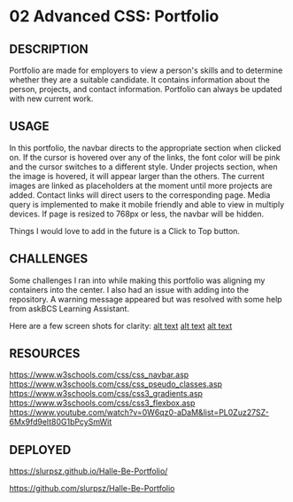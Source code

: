 # 02 Advanced CSS: Portfolio

## DESCRIPTION

Portfolio are made for employers to view a person's skills and to determine whether they are a suitable candidate. It contains information about the person, projects, and contact information. Portfolio can always be updated with new current work.

## USAGE

 In this portfolio, the navbar directs to the appropriate section when clicked on. If the cursor is hovered over any of the links, the font color will be pink and the cursor switches to a different style. Under projects section, when the image is hovered, it will appear larger than the others. The current images are linked as placeholders at the moment until more projects are added. Contact links will direct users to the corresponding page. Media query is implemented to make it mobile friendly and able to view in multiply devices. If page is resized to 768px or less, the navbar will be hidden.
 
 Things I would love to add in the future is a Click to Top button.

## CHALLENGES

  Some challenges I ran into while making this portfolio was aligning my containers into the center. I also had an issue with adding into the repository.
  A warning message appeared but was resolved with some help from askBCS Learning Assistant.

  Here are a few screen shots for clarity:
  [alt text](assets/images/1.jpg)
  [alt text](assets/images/2.jpg)
  [alt text](assets/images/Screenshot%202023-02-21%20232549.png)

## RESOURCES

https://www.w3schools.com/css/css_navbar.asp
https://www.w3schools.com/css/css_pseudo_classes.asp
https://www.w3schools.com/css/css3_gradients.asp
https://www.w3schools.com/css/css3_flexbox.asp
https://www.youtube.com/watch?v=0W6qz0-aDaM&list=PL0Zuz27SZ-6Mx9fd9elt80G1bPcySmWit

## DEPLOYED 

https://slurpsz.github.io/Halle-Be-Portfolio/

https://github.com/slurpsz/Halle-Be-Portfolio